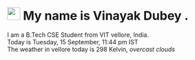 
<h1><img src="https://emojis.slackmojis.com/emojis/images/1531849430/4246/blob-sunglasses.gif?1531849430" width="30"/> My name is Vinayak Dubey .</h1>
<p>I am a B.Tech CSE Student from VIT vellore, India. <br> Today is Tuesday, 15 September, 11:44 pm IST <br> The weather in vellore today is 298 Kelvin, <i> overcast clouds </i><p>